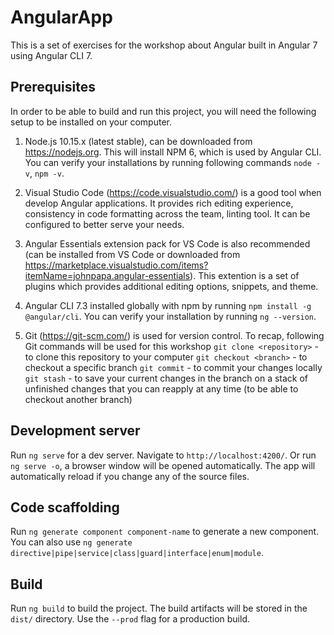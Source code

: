 # AngularApp

This is a set of exercises for the workshop about Angular built in Angular 7 using Angular CLI 7.

## Prerequisites

In order to be able to build and run this project, you will need the following setup to be installed on your computer.

1. Node.js 10.15.x (latest stable), can be downloaded from https://nodejs.org. This will install NPM 6, which is used by Angular CLI.
You can verify your installations by running following commands `node -v`, `npm -v`.

2. Visual Studio Code (https://code.visualstudio.com/) is a good tool when develop Angular applications. It provides rich editing experience, consistency in code formatting across the team, linting tool. It can be configured to better serve your needs. 

3. Angular Essentials extension pack for VS Code is also recommended (can be installed from VS Code or downloaded from https://marketplace.visualstudio.com/items?itemName=johnpapa.angular-essentials). This extention is a set of plugins which provides additional editing options, snippets, and theme.

4. Angular CLI 7.3 installed globally with npm by running `npm install -g @angular/cli`. You can verify your installation by running `ng --version`.

5. Git (https://git-scm.com/) is used for version control. To recap, following Git commands will be used for this workshop
`git clone <repository>` - to clone this repository to your computer
`git checkout <branch>` - to checkout a specific branch
`git commit` - to commit your changes locally
`git stash` - to save your current changes in the branch on a stack of unfinished changes that you can reapply at any time (to be able to checkout another branch)

## Development server

Run `ng serve` for a dev server. Navigate to `http://localhost:4200/`. Or run `ng serve -o`, a browser window will be opened automatically. The app will automatically reload if you change any of the source files.

## Code scaffolding

Run `ng generate component component-name` to generate a new component. You can also use `ng generate directive|pipe|service|class|guard|interface|enum|module`.

## Build

Run `ng build` to build the project. The build artifacts will be stored in the `dist/` directory. Use the `--prod` flag for a production build.


